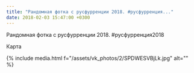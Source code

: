 ```yaml
---
title: "Рандомная фотка с русфурренции 2018. #русфурренция..."
date: 2018-02-03 15:47:00 +0300
---
```


Рандомная фотка с русфурренции 2018. #русфурренция2018

Карта

{% include media.html f="/assets/vk_photos/2/SPDWESVBjLk.jpg" alt="" %}
